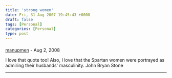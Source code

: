 ```yaml
---
title: 'strong women'
date: Fri, 31 Aug 2007 19:45:43 +0000
draft: false
tags: [Personal]
categories: [Personal]
type: post
---
```



#### 
[manupmen](http:// "johnbryanstone@mail.com") - <time datetime="2008-08-12 18:25:58">Aug 2, 2008</time>

I love that quote too! Also, I love that the Spartan women were portrayed as admiring their husbands' masculinity. John Bryan Stone
<hr />
